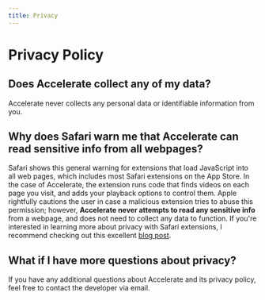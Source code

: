 ```yaml
---
title: Privacy
---
```


<div class="hero">

# Privacy Policy

</div>

## Does Accelerate collect any of my data?

Accelerate never collects any personal data or identifiable information from you.

## Why does Safari warn me that Accelerate can read sensitive info from all webpages?

Safari shows this general warning for extensions that load JavaScript into all web pages, which includes most Safari extensions on the App Store. In the case of Accelerate, the extension runs code that finds videos on each page you visit, and adds your playback options to control them. Apple rightfully cautions the user in case a malicious extension tries to abuse this permission; however, **Accelerate never attempts to read any sensitive info** from a webpage, and does not need to collect any data to function. If you're interested in learning more about privacy with Safari extensions, I recommend checking out this excellent [blog post](https://lapcatsoftware.com/articles/security-safari-extensions.html).

## What if I have more questions about privacy?

If you have any additional questions about Accelerate and its privacy policy, feel free to contact the developer via email.
